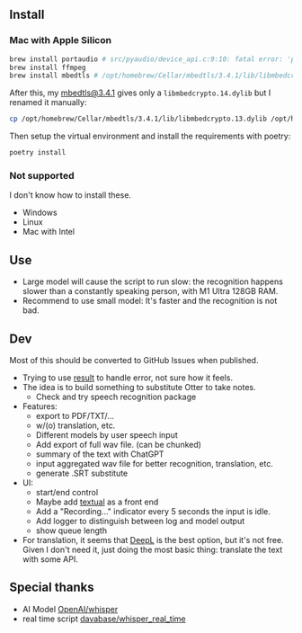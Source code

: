 ## Install

### Mac with Apple Silicon

```zsh
brew install portaudio # src/pyaudio/device_api.c:9:10: fatal error: 'portaudio.h' file not found
brew install ffmpeg
brew install mbedtls # /opt/homebrew/Cellar/mbedtls/3.4.1/lib/libmbedcrypto.13.dylib
```

After this, my mbedtls@3.4.1 gives only a `libmbedcrypto.14.dylib` but I renamed it manually:

```zsh
cp /opt/homebrew/Cellar/mbedtls/3.4.1/lib/libmbedcrypto.13.dylib /opt/homebrew/Cellar/mbedtls/3.4.1/lib/libmbedcrypto.14.dylib
```

Then setup the virtual environment and install the requirements with poetry:

```zsh
poetry install
```

### Not supported

I don't know how to install these.

- Windows
- Linux
- Mac with Intel

## Use

- Large model will cause the script to run slow: the recognition happens slower than a constantly speaking person, with M1 Ultra 128GB RAM.
- Recommend to use small model: It's faster and the recognition is not bad.

## Dev

Most of this should be converted to GitHub Issues when published.

- Trying to use [result](https://pypi.org/project/result/) to handle error, not sure how it feels.
- The idea is to build something to substitute Otter to take notes.
  - Check and try speech recognition package
- Features:
  - export to PDF/TXT/...
  - w/(o) translation, etc.
  - Different models by user speech input
  - Add export of full wav file. (can be chunked)
  - summary of the text with ChatGPT
  - input aggregated wav file for better recognition, translation, etc.
  - generate .SRT substitute
- UI:
  - start/end control
  - Maybe add [textual](https://github.com/Textualize/textual) as a front end
  - Add a "Recording..." indicator every 5 seconds the input is idle.
  - Add logger to distinguish between log and model output
  - show queue length
- For translation, it seems that [DeepL](https://www.deepl.com/translator) is the best option, but it's not free. Given I don't need it, just doing the most basic thing: translate the text with some API.

## Special thanks

- AI Model [OpenAI/whisper](https://github.com/openai/whisper)
- real time script [davabase/whisper_real_time](https://github.com/davabase/whisper_real_time)
